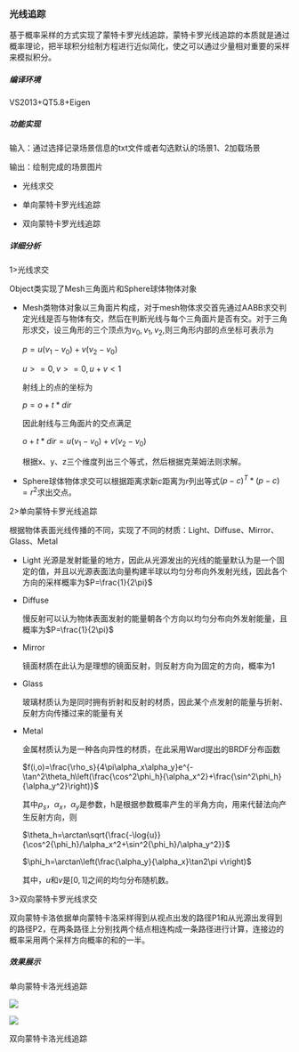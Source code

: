 ### 光线追踪

基于概率采样的方式实现了蒙特卡罗光线追踪，蒙特卡罗光线追踪的本质就是通过概率理论，把半球积分绘制方程进行近似简化，使之可以通过少量相对重要的采样来模拟积分。

##### 编译环境

VS2013+QT5.8+Eigen

##### 功能实现

输入：通过选择记录场景信息的txt文件或者勾选默认的场景1、2加载场景

输出：绘制完成的场景图片

+ 光线求交


+ 单向蒙特卡罗光线追踪

+ 双向蒙特卡罗光线追踪

##### 详细分析

1>光线求交

Object类实现了Mesh三角面片和Sphere球体物体对象

- Mesh类物体对象以三角面片构成，对于mesh物体求交首先通过AABB求交判定光线是否与物体有交，然后在判断光线与每个三角面片是否有交。对于三角形求交，设三角形的三个顶点为$v_0,v_1,v_2$,则三角形内部的点坐标可表示为

  $p=u(v_1-v_0)+v(v_2-v_0)$ 

  $u>=0,v>=0,u+v<1$ 

  射线上的点的坐标为

  $p=o+t*dir$

  因此射线与三角面片的交点满足

  $o+t*dir=u(v_1-v_0)+v(v_2-v_0)$

  根据x、y、z三个维度列出三个等式，然后根据克莱姆法则求解。

- Sphere球体物体求交可以根据距离求新$c$距离为$r$列出等式$(p-c)^T*(p-c)=r^2$求出交点。

2>单向蒙特卡罗光线追踪

根据物体表面光线传播的不同，实现了不同的材质：Light、Diffuse、Mirror、Glass、Metal
+ Light
  光源是发射能量的地方，因此从光源发出的光线的能量默认为是一个固定的值，并且以光源表面法向量构建半球以均匀分布向外发射光线，因此各个方向的采样概率为$P=\frac{1}{2\pi}$

+ Diffuse

  慢反射可以认为物体表面发射的能量朝各个方向以均匀分布向外发射能量，且概率为$P=\frac{1}{2\pi}$

+ Mirror

  镜面材质在此认为是理想的镜面反射，则反射方向为固定的方向，概率为1

+ Glass

  玻璃材质认为是同时拥有折射和反射的材质，因此某个点发射的能量与折射、反射方向传播过来的能量有关

+ Metal

  金属材质认为是一种各向异性的材质，在此采用Ward提出的BRDF分布函数

  $f(i,o)=\frac{\rho_s}{4\pi\alpha_x\alpha_y}e^{-\tan^2\theta_h\left(\frac{\cos^2\phi_h}{\alpha_x^2}+\frac{\sin^2\phi_h}{\alpha_y^2}\right)}$

  其中$\rho_s​$ ，$\alpha_x​$ ，$\alpha_y​$ 是参数，h是根据参数概率产生的半角方向，用来代替法向产生反射方向，则

  $\theta_h=\arctan\sqrt{\frac{-\log{u}}{\cos^2{\phi_h}/\alpha_x^2+\sin^2{\phi_h}/\alpha_y^2}}$

  $\phi_h=\arctan\left(\frac{\alpha_y}{\alpha_x}\tan2\pi v\right)$

  其中，$u$和$v$是$[0,1]$之间的均匀分布随机数。

3>双向蒙特卡罗光线求交

双向蒙特卡洛依据单向蒙特卡洛采样得到从视点出发的路径P1和从光源出发得到的路径P2，在两条路径上分别找两个结点相连构成一条路径进行计算，连接边的概率采用两个采样方向概率的和的一半。

##### 效果展示

单向蒙特卡洛光线追踪

![](result\1\2sample10000_MCSD.jpg)

![](result\2\sample10000_MCSD.jpg)

双向蒙特卡洛光线追踪